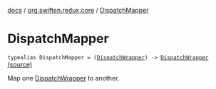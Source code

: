 [docs](../index.md) / [org.swiften.redux.core](index.md) / [DispatchMapper](./-dispatch-mapper.md)

# DispatchMapper

`typealias DispatchMapper = (`[`DispatchWrapper`](-dispatch-wrapper/index.md)`) -> `[`DispatchWrapper`](-dispatch-wrapper/index.md) [(source)](https://github.com/protoman92/KotlinRedux/tree/master/common/common-core/src/main/kotlin/org/swiften/redux/core/Middleware.kt#L10)

Map one [DispatchWrapper](-dispatch-wrapper/index.md) to another.

